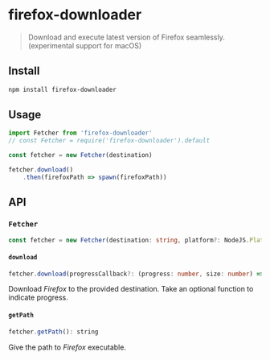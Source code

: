 # firefox-downloader

> Download and execute latest version of Firefox seamlessly. (experimental support for macOS)

## Install

```bash
npm install firefox-downloader
```

## Usage

```ts
import Fetcher from 'firefox-downloader'
// const Fetcher = require('firefox-downloader').default

const fetcher = new Fetcher(destination)

fetcher.download()
    .then(firefoxPath => spawn(firefoxPath))


```

## API

### `Fetcher`
```ts
const fetcher = new Fetcher(destination: string, platform?: NodeJS.Platform)
```


#### `download`
```ts
fetcher.download(progressCallback?: (progress: number, size: number) => void): Promise<string>
```
Download *Firefox* to the provided destination. Take an optional function to indicate progress.

#### `getPath`
```js
fetcher.getPath(): string
```
Give the path to *Firefox* executable.